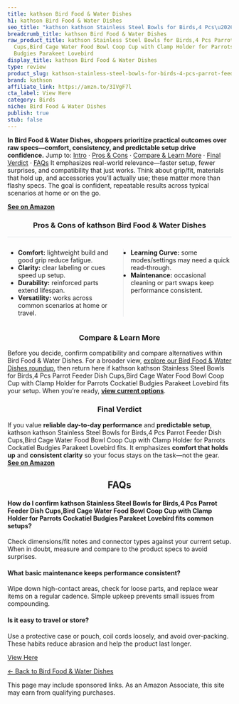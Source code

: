 ```yaml
---
title: kathson Bird Food & Water Dishes
h1: kathson Bird Food & Water Dishes
seo_title: "kathson kathson Stainless Steel Bowls for Birds,4 Pcs\u2026"
breadcrumb_title: kathson Bird Food & Water Dishes
raw_product_title: kathson Stainless Steel Bowls for Birds,4 Pcs Parrot Feeder Dish
  Cups,Bird Cage Water Food Bowl Coop Cup with Clamp Holder for Parrots Cockatiel
  Budgies Parakeet Lovebird
display_title: kathson Bird Food & Water Dishes
type: review
product_slug: kathson-stainless-steel-bowls-for-birds-4-pcs-parrot-feeder-dish-cups-b-92caad3b
brand: kathson
affiliate_link: https://amzn.to/3IVgF7l
cta_label: View Here
category: Birds
niche: Bird Food & Water Dishes
publish: true
stub: false
---
```


<div id="intro" class="full-width"><p><strong>In Bird Food & Water Dishes, shoppers prioritize practical outcomes over raw specs&mdash;comfort, consistency, and predictable setup drive confidence.</strong> Jump to: <a href="#intro">Intro</a> · <a href="#pros-cons">Pros &amp; Cons</a> · <a href="#compare-more">Compare &amp; Learn More</a> · <a href="#verdict">Final Verdict</a> · <a href="#faqs">FAQs</a> It emphasizes real-world relevance&mdash;faster setup, fewer surprises, and compatibility that just works. Think about grip/fit, materials that hold up, and accessories you’ll actually use; these matter more than flashy specs. The goal is confident, repeatable results across typical scenarios at home or on the go.</p><p><a href="https://amzn.to/3IVgF7l" rel="nofollow sponsored noopener" target="_blank"><strong>See on Amazon</strong></a></p></div>
<h3 id="pros-cons" style="text-align:center;">Pros &amp; Cons of kathson Bird Food & Water Dishes</h3>
<div class="pc-grid" style="display:grid;grid-template-columns:1fr 1fr;gap:16px;border-top:1px solid #e5e7eb;padding-top:12px;">
  <ul>
    <li><strong>Comfort:</strong> lightweight build and good grip reduce fatigue.</li>
    <li><strong>Clarity:</strong> clear labeling or cues speed up setup.</li>
    <li><strong>Durability:</strong> reinforced parts extend lifespan.</li>
    <li><strong>Versatility:</strong> works across common scenarios at home or travel.</li>
  </ul>
  <ul style="border-left:1px solid #e5e7eb;padding-left:16px;">
    <li><strong>Learning Curve:</strong> some modes/settings may need a quick read-through.</li>
    <li><strong>Maintenance:</strong> occasional cleaning or part swaps keep performance consistent.</li>
  </ul>
</div>


<h3 id="compare-more" style="text-align:center;">Compare &amp; Learn More</h3>
<p>Before you decide, confirm compatibility and compare alternatives within Bird Food & Water Dishes. For a broader view, <a href="#">explore our Bird Food & Water Dishes roundup</a>, then return here if kathson kathson Stainless Steel Bowls for Birds,4 Pcs Parrot Feeder Dish Cups,Bird Cage Water Food Bowl Coop Cup with Clamp Holder for Parrots Cockatiel Budgies Parakeet Lovebird fits your setup. When you’re ready, <a href="https://amzn.to/3IVgF7l" rel="nofollow sponsored noopener" target="_blank"><strong>view current options</strong></a>.</p>

<h3 id="verdict" style="text-align:center;">Final Verdict</h3>
<p>If you value <strong>reliable day-to-day performance</strong> and <strong>predictable setup</strong>, kathson kathson Stainless Steel Bowls for Birds,4 Pcs Parrot Feeder Dish Cups,Bird Cage Water Food Bowl Coop Cup with Clamp Holder for Parrots Cockatiel Budgies Parakeet Lovebird fits. It emphasizes <strong>comfort that holds up</strong> and <strong>consistent clarity</strong> so your focus stays on the task&mdash;not the gear. <a href="https://amzn.to/3IVgF7l" rel="nofollow sponsored noopener" target="_blank"><strong>See on Amazon</strong></a></p>

<h2 id="faqs" style="text-align:center;">FAQs</h2>
<h4><strong>How do I confirm kathson Stainless Steel Bowls for Birds,4 Pcs Parrot Feeder Dish Cups,Bird Cage Water Food Bowl Coop Cup with Clamp Holder for Parrots Cockatiel Budgies Parakeet Lovebird fits common setups?</strong></h4>
<p>Check dimensions/fit notes and connector types against your current setup. When in doubt, measure and compare to the product specs to avoid surprises.</p>
<h4><strong>What basic maintenance keeps performance consistent?</strong></h4>
<p>Wipe down high-contact areas, check for loose parts, and replace wear items on a regular cadence. Simple upkeep prevents small issues from compounding.</p>
<h4><strong>Is it easy to travel or store?</strong></h4>
<p>Use a protective case or pouch, coil cords loosely, and avoid over-packing. These habits reduce abrasion and help the product last longer.</p>

<p><a class="btn" href="https://amzn.to/3IVgF7l" target="_blank" rel="nofollow sponsored noopener">View Here</a></p>
<p><a href="/roundups/birds/bird-food-water-dishes/">← Back to Bird Food & Water Dishes</a></p>
<aside class="disclosure">This page may include sponsored links. As an Amazon Associate, this site may earn from qualifying purchases.</aside>
